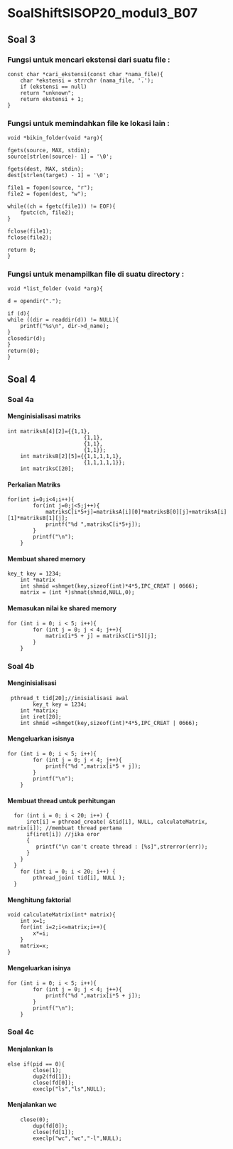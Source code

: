 # SoalShiftSISOP20_modul3_B07

## Soal 3

### Fungsi untuk mencari ekstensi dari suatu file :
```
const char *cari_ekstensi(const char *nama_file){
	char *ekstensi = strrchr (nama_file, '.');
	if (ekstensi == null)
	return "unknown";
	return ekstensi + 1;
}
```

### Fungsi untuk memindahkan file ke lokasi lain :
```
void *bikin_folder(void *arg){

fgets(source, MAX, stdin);
source[strlen(source)- 1] = '\0';

fgets(dest, MAX, stdin);
dest[strlen(target) - 1] = '\0';

file1 = fopen(source, "r");
file2 = fopen(dest, "w");

while((ch = fgetc(file1)) != EOF){
	fputc(ch, file2);
}

fclose(file1);
fclose(file2);

return 0;
}
```

### Fungsi untuk menampilkan file di suatu directory :
```
void *list_folder (void *arg){

d = opendir(".");

if (d){
while ((dir = readdir(d)) != NULL){
	printf("%s\n", dir->d_name);
}
closedir(d);
}
return(0);
}
```
## Soal 4
### Soal 4a
#### Menginisialisasi matriks
```
int matriksA[4][2]={{1,1},
                        {1,1},
                        {1,1},
                        {1,1}};
    int matriksB[2][5]={{1,1,1,1,1},
                        {1,1,1,1,1}};
    int matriksC[20];
```
#### Perkalian Matriks
```
for(int i=0;i<4;i++){
        for(int j=0;j<5;j++){
            matriksC[i*5+j]=matriksA[i][0]*matriksB[0][j]+matriksA[i][1]*matriksB[1][j];
            printf("%d ",matriksC[i*5+j]);
        }
        printf("\n");
    }
```
#### Membuat shared memory
```
key_t key = 1234;
    int *matrix
    int shmid =shmget(key,sizeof(int)*4*5,IPC_CREAT | 0666);
    matrix = (int *)shmat(shmid,NULL,0);
```
#### Memasukan nilai ke shared memory
```
for (int i = 0; i < 5; i++){
        for (int j = 0; j < 4; j++){
            matrix[i*5 + j] = matriksC[i*5][j];
        }
    }
```
### Soal 4b
#### Menginisialisasi
```
 pthread_t tid[20];//inisialisasi awal
        key_t key = 1234;
    int *matrix;
    int iret[20];
    int shmid =shmget(key,sizeof(int)*4*5,IPC_CREAT | 0666);
```
#### Mengeluarkan isisnya
```
for (int i = 0; i < 5; i++){
        for (int j = 0; j < 4; j++){
            printf("%d ",matrix[i*5 + j]);
        }
        printf("\n");
    }
```
#### Membuat thread untuk perhitungan
```
  for (int i = 0; i < 20; i++) {
      iret[i] = pthread_create( &tid[i], NULL, calculateMatrix, matrix[i]); //membuat thread pertama
      if(iret[i]) //jika eror
      {
         printf("\n can't create thread : [%s]",strerror(err));
      }
    }
  }
    for (int i = 0; i < 20; i++) {
        pthread_join( tid[i], NULL );
  }
```
#### Menghitung faktorial
```
void calculateMatrix(int* matrix){
    int x=1;
    for(int i=2;i<=matrix;i++){
        x*=i;
    }
    matrix=x;
}
```
#### Mengeluarkan isinya
```
for (int i = 0; i < 5; i++){
        for (int j = 0; j < 4; j++){
            printf("%d ",matrix[i*5 + j]);
        }
        printf("\n");
    }
```
### Soal 4c
#### Menjalankan ls
```
else if(pid == 0){
        close(1);
        dup2(fd[1]);
        close(fd[0]);
        execlp("ls","ls",NULL);
```
#### Menjalankan wc
```
	close(0);
        dup(fd[0]);
        close(fd[1]);
        execlp("wc","wc","-l",NULL);
```
